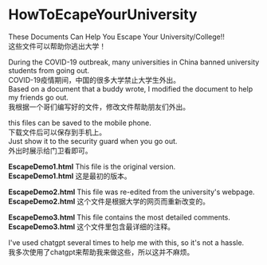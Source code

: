 # HowToEcapeYourUniversity  
  
These Documents Can Help You Escape Your University/College!!  
这些文件可以帮助你逃出大学！  
  
During the COVID-19 outbreak, many universities in China banned university students from going out.   
COVID-19疫情期间，中国的很多大学禁止大学生外出。  
Based on a document that a buddy wrote, I modified the document to help my friends go out.  
我根据一个哥们编写好的文件，修改文件帮助朋友们外出。  

this files can be saved to the mobile phone.  
下载文件后可以保存到手机上。  
Just show it to the security guard when you go out.  
外出时展示给门卫看即可。  

**EscapeDemo1.html** This file is the original version.  
**EscapeDemo1.html** 这是最初的版本。

**EscapeDemo2.html** This file was re-edited from the university's webpage.  
**EscapeDemo2.html** 这个文件是根据大学的网页而重新改变的。

**EscapeDemo3.html** This file contains the most detailed comments.  
**EscapeDemo3.html** 这个文件里包含最详细的注释。


I've used chatgpt several times to help me with this, so it's not a hassle.  
我多次使用了chatgpt来帮助我来做这些，所以这并不麻烦。
